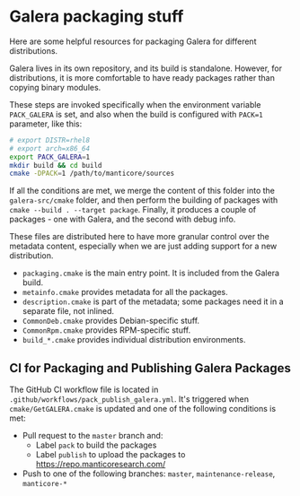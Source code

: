 # Galera packaging stuff

Here are some helpful resources for packaging Galera for different distributions.

Galera lives in its own repository, and its build is standalone.
However, for distributions, it is more comfortable to have ready packages rather than copying binary modules.

These steps are invoked specifically when the environment variable `PACK_GALERA` is set, and also when the build is configured with `PACK=1` parameter, like this:

```bash
# export DISTR=rhel8
# export arch=x86_64
export PACK_GALERA=1
mkdir build && cd build
cmake -DPACK=1 /path/to/manticore/sources
```

If all the conditions are met, we merge the content of this folder into the `galera-src/cmake` folder, and then  perform the building of packages with `cmake --build . --target package`. Finally, it produces a couple of packages - one with Galera, and the second with debug info.

These files are distributed here to have more granular control over the metadata content, especially when we are just adding support for a new distribution.

* `packaging.cmake` is the main entry point. It is included from the Galera build.
* `metainfo.cmake` provides metadata for all the packages.
* `description.cmake` is part of the metadata; some packages need it in a separate file, not inlined.
* `CommonDeb.cmake` provides Debian-specific stuff.
* `CommonRpm.cmake` provides RPM-specific stuff.
* `build_*.cmake` provides individual distribution environments.

## CI for Packaging and Publishing Galera Packages

The GitHub CI workflow file is located in `.github/workflows/pack_publish_galera.yml`. It's triggered when `cmake/GetGALERA.cmake` is updated and one of the following conditions is met:
- Pull request to the `master` branch and:
  - Label `pack` to build the packages
  - Label `publish` to upload the packages to https://repo.manticoresearch.com/
- Push to one of the following branches: `master`, `maintenance-release`, `manticore-*`

